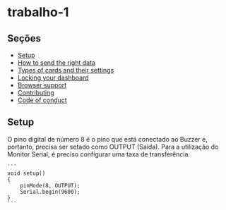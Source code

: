 # trabalho-1

## Seções

- [Setup](#setup)
- [How to send the right data](#how-to-send-the-right-data)
- [Types of cards and their settings](#types-of-cards-and-their-settings)
- [Locking your dashboard](#locking-your-dashboard)
- [Browser support](#browser-support)
- [Contributing](#contributing)
- [Code of conduct](#code-of-conduct)

## Setup

O pino digital de número 8 é o pino que está conectado ao Buzzer e, portanto, precisa ser setado como OUTPUT (Saída).
Para a utilização do Monitor Serial, é preciso configurar uma taxa de transferência.

    ```
    void setup()
    {
        pinMode(8, OUTPUT);
        Serial.begin(9600);
    }
    ```
